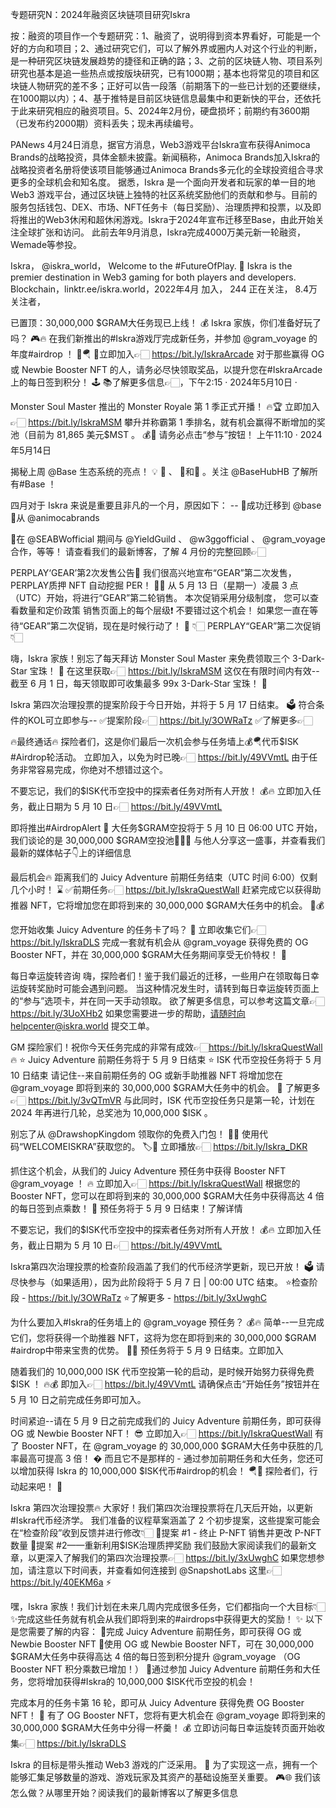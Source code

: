 专题研究N：2024年融资区块链项目研究Iskra


按：融资的项目作一个专题研究：1、融资了，说明得到资本界看好，可能是一个好的方向和项目；2、通过研究它们，可以了解外界或圈内人对这个行业的判断，是一种研究区块链发展趋势的捷径和正确的路；3、之前的区块链人物、项目系列研究也基本是追一些热点或按版块研究，已有1000期；基本也将常见的项目和区块链人物研究的差不多；正好可以告一段落（前期落下的一些已计划的还要继续，在1000期以内）；4、基于推特是目前区块链信息最集中和更新快的平台，还依托于此来研究相应的融资项目。5、2024年2月份，硬盘损坏；前期约有3600期（已发布约2000期）资料丢失；现未再续编号。

PANews 4月24日消息，据官方消息，Web3游戏平台Iskra宣布获得Animoca Brands的战略投资，具体金额未披露。新闻稿称，Animoca Brands加入Iskra的战略投资者名册将使该项目能够通过Animoca Brands多元化的全球投资组合寻求更多的全球机会和知名度。
据悉，Iskra 是一个面向开发者和玩家的单一目的地 Web3 游戏平台，通过区块链上独特的社区系统奖励他们的贡献和参与。目前的服务包括钱包、DEX、市场、NFT任务卡（每日奖励）、治理质押和投票，以及即将推出的Web3休闲和超休闲游戏。Iskra于2024年宣布迁移至Base，由此开始关注全球扩张和访问。
此前去年9月消息，Iskra完成4000万美元新一轮融资，Wemade等参投。

Iskra，
@iskra_world，
Welcome to the #FutureOfPlay. 🚀
Iskra is the premier destination in Web3 gaming for both players and developers.
Blockchain，linktr.ee/iskra.world，2022年4月 加入，
244 正在关注，
8.4万 关注者，


已置顶：30,000,000 $GRAM大任务现已上线！ 💰
Iskra 家族，你们准备好玩了吗？ 🎮🔥
在我们新推出的#Iskra游戏厅完成新任务，并参加
@gram_voyage
的年度#airdrop ！ 🎁🪂
🌟立即加入👉🏻 https://bit.ly/IskraArcade
对于那些赢得 OG 或 Newbie Booster NFT 的人，请务必尽快领取奖品，以提升您在#IskraArcade上的每日签到积分！ 🕹️
📚了解更多信息👉🏻，下午2:15 · 2024年5月10日
·

Monster Soul Master 推出的 Monster Royale 第 1 季正式开播！ 🔥🏆
立即加入👉🏻 https://bit.ly/IskraMSM
攀升并称霸第 1 季排名，就有机会赢得不断增加的奖池（目前为 81,865 美元$MST 。 💰🎉
请务必点击“参与”按钮！ 上午11:10 · 2024年5月14日

揭秘上周
@Base
生态系统的亮点！ 💡
🔔 、 💙和🔁 。关注
@BaseHubHB
了解所有#Base ！

四月对于 Iskra 来说是重要且非凡的一个月，原因如下： --
🌟成功迁移到
@base
🌟从
@animocabrands
 
🌟在
@SEABWofficial
期间与
@YieldGuild
 、 
@w3ggofficial
 、 
@gram_voyage
合作，等等！
请查看我们的最新博客，了解 4 月份的完整回顾👉🏻

PERPLAY‘GEAR’第2次发售公告📢
我们很高兴地宣布“GEAR”第二次发售，
PERPLAY质押 NFT 自动挖掘 PER！ 🚗💨
从 5 月 13 日（星期一）凌晨 3 点（UTC）开始，将进行“GEAR”第二轮销售。
本次促销采用分级制度，
您可以查看数量和定价政策
销售页面上的每个层级❗
不要错过这个机会！
如果您一直在等待“GEAR”第二次促销，现在是时候行动了！ 👀
👇🏻 PERPLAY“GEAR”第二次促销👇🏻

嗨，Iskra 家族！别忘了每天拜访 Monster Soul Master 来免费领取三个 3-Dark-Star 宝珠！ 🔮
在这里获取👉🏻 https://bit.ly/IskraMSM
这仅在有限时间内有效--截至 6 月 1 日，每天领取即可收集最多 99x 3-Dark-Star 宝珠！ 🧌

Iskra 第四次治理投票的提案阶段于今日开始，并将于 5 月 17 日结束。 🗳️
符合条件的KOL可立即参与-- 
✅提案阶段👉🏻 https://bit.ly/3OWRaTz
✅了解更多👉🏻

🔥最终通话🔥
探险者们，这是你们最后一次机会参与任务墙上💰🪂代币$ISK #Airdrop轮活动。
立即加入，以免为时已晚👉🏻 https://bit.ly/49VVmtL
由于任务非常容易完成，你绝对不想错过这个。 

不要忘记，我们的$ISK代币空投中的探索者任务对所有人开放！ 💰🔥
立即加入任务，截止日期为 5 月 10 日👉🏻 https://bit.ly/49VVmtL

即将推出#AirdropAlert 🚨
大任务$GRAM空投将于 5 月 10 日 06:00 UTC 开始，我们谈论的是 30,000,000 $GRAM空投池🥳😍😝
与他人分享这一盛事，并查看我们最新的媒体帖子👇上的详细信息

最后机会🔥
距离我们的 Juicy Adventure 前期任务结束（UTC 时间 6:00）仅剩几个小时！ ⌛️
✅前期任务👉🏻 https://bit.ly/IskraQuestWall
赶紧完成它以获得助推器 NFT，它将增加您在即将到来的 30,000,000 $GRAM大任务中的机会。 🎁💰

您开始收集 Juicy Adventure 的任务卡了吗？ 🤔
立即收集它们👉🏻 https://bit.ly/IskraDLS
完成一套就有机会从
@gram_voyage
获得免费的 OG Booster NFT，并在 30,000,000 $GRAM大任务期间享受无价特权！ 💯

每日幸运旋转咨询
嗨，探险者们！鉴于我们最近的迁移，一些用户在领取每日幸运旋转奖励时可能会遇到问题。
当这种情况发生时，请转到每日幸运旋转页面上的“参与”选项卡，并在同一天手动领取。
欲了解更多信息，可以参考这篇文章👉🏻 https://bit.ly/3UoXHb2
如果您需要进一步的帮助，请随时向helpcenter@iskra.world 提交工单。

GM 探险家们！祝你今天任务完成的非常有成效👉🏻https://bit.ly/IskraQuestWall 🔥
⭐️ Juicy Adventure 前期任务将于 5 月 9 日结束
⭐️ ISK 代币空投任务将于 5 月 10 日结束
请记住--来自前期任务的 OG 或新手助推器 NFT 将增加您在
@gram_voyage
即将到来的 30,000,000 $GRAM大任务中的机会。 🎉
了解更多👉🏻 https://bit.ly/3vQTmVR
与此同时，ISK 代币空投任务只是第一轮，计划在 2024 年再进行几轮，总奖池为 10,000,000 $ISK 。

别忘了从
@DrawshopKingdom
领取你的免费入门包！ 🎁💎
使用代码“WELCOMEISKRA”获取您的。 🏷️💯
立即播放👉🏻 https://bit.ly/Iskra_DKR

抓住这个机会，从我们的 Juicy Adventure 预任务中获得 Booster NFT 
@gram_voyage
 ！ 🔥
立即加入👉🏻 https://bit.ly/IskraQuestWall
根据您的 Booster NFT，您可以在即将到来的 30,000,000 $GRAM大任务中获得高达 4 倍的每日签到点乘数！ 🎉
预任务将于 5 月 9 日结束！了解详情

不要忘记，我们的$ISK代币空投中的探索者任务对所有人开放！ 💰🔥
立即加入任务，截止日期为 5 月 10 日👉🏻 https://bit.ly/49VVmtL

Iskra第四次治理投票的检查阶段涵盖了我们的代币经济学更新，现已开放！ 🗳️
请尽快参与（如果适用），因为此阶段将于 5 月 7 日 | 00:00 UTC 结束。
⭐️检查阶段 - https://bit.ly/3OWRaTz
⭐️了解更多 - https://bit.ly/3xUwghC

为什么要加入#Iskra的任务墙上的
@gram_voyage
预任务？ 💰🔥
简单--一旦完成它们，您将获得一个助推器 NFT，这将为您在即将到来的 30,000,000 $GRAM #airdrop中带来宝贵的优势。 🤫🙈
预任务将于 5 月 9 日结束。立即加入

随着我们的 10,000,000 ISK 代币空投第一轮的启动，是时候开始努力获得免费$ISK ！ 🔥💰
即加入👉🏻 https://bit.ly/49VVmtL
请确保点击“开始任务”按钮并在 5 月 10 日之前完成任务即可加入。

时间紧迫--请在 5 月 9 日之前完成我们的 Juicy Adventure 前期任务，即可获得 OG 或 Newbie Booster NFT！ 😎
立即加入👉🏻 https://bit.ly/IskraQuestWall
有了 Booster NFT，在
@gram_voyage
的 30,000,000 $GRAM大任务中获胜的几率最高可提高 3 倍！ �
而且它不是那样的 - 通过参加前期任务和大任务，您还可以增加获得 Iskra 的 10,000,000 $ISK代币#airdrop的机会！ 🪂🎉
探险者们，行动起来吧！ 💯

Iskra 第四次治理投票🔥
大家好！我们第四次治理投票将在几天后开始，以更新#Iskra代币经济学。
我们准备的议程草案涵盖了 2 个初步提案，这些提案可能会在“检查阶段”收到反馈并进行修改👇🏻
📌提案 #1 - 终止 P-NFT 销售并更改 P-NFT 数量
📌提案 #2——重新利用$ISK治理质押奖励
我们鼓励大家阅读我们的最新文章，以更深入了解我们的第四次治理投票👉🏻 https://bit.ly/3xUwghC
如果您想参加，请注意以下时间表，并查看如何连接到
@SnapshotLabs
这里👉🏻 https://bit.ly/40EKM6a ⚡️

嘿，Iskra 家族！我们计划在未来几周内完成很多任务，它们都指向一个大目标👇🏻
✨完成这些任务就有机会从我们即将到来的#airdrops中获得更大的奖励！ ✨
以下是您需要了解的内容：
🌟完成 Juicy Adventure 前期任务，即可获得 OG 或 Newbie Booster NFT
🌟使用 OG 或 Newbie Booster NFT，可在 30,000,000 $GRAM大任务中获得高达 4 倍的每日签到积分提升
@gram_voyage
 （OG Booster NFT 积分乘数已增加！）
🌟通过参加 Juicy Adventure 前期任务和大任务，您将增加获得#Iskra的 10,000,000 $ISK代币空投的机会！ 

完成本月的任务卡第 16 轮，即可从 Juicy Adventure 获得免费 OG Booster NFT！ 🧃
有了 OG Booster NFT，您将有更大机会在
@gram_voyage
即将到来的 30,000,000 $GRAM大任务中分得一杯羹！ 💰
立即访问每日幸运旋转页面开始收集👉🏻 https://bit.ly/IskraDLS

Iskra 的目标是带头推动 Web3 游戏的广泛采用。 💯
为了实现这一点，拥有一个能够汇集足够数量的游戏、游戏玩家及其资产的基础设施至关重要。 🎮🌐
我们该怎么做？从哪里开始？阅读我们的最新博客以了解更多信息




